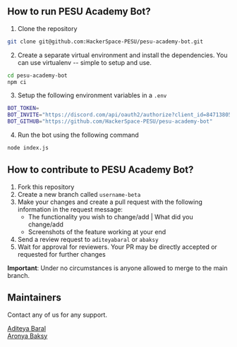## How to run PESU Academy Bot?

1. Clone the repository
```bash
git clone git@github.com:HackerSpace-PESU/pesu-academy-bot.git
```

2. Create a separate virtual environment and install the dependencies. You can use virtualenv -- simple to setup and use.
```bash
cd pesu-academy-bot
npm ci
```

3. Setup the following environment variables in a `.env`

```bash
BOT_TOKEN=
BOT_INVITE="https://discord.com/api/oauth2/authorize?client_id=847138055978614845&permissions=2148006976&scope=bot%20applications.commands"
BOT_GITHUB="https://github.com/HackerSpace-PESU/pesu-academy-bot"
```

4. Run the bot using the following command
```bash
node index.js
```

## How to contribute to PESU Academy Bot?

1. Fork this repository
​
2. Create a new branch called `username-beta`
​
3. Make your changes and create a pull request with the following information in the request message: 
    - The functionality you wish to change/add | What did you change/add
    - Screenshots of the feature working at your end
​
4. Send a review request to `aditeyabaral` or `abaksy`
​
5. Wait for approval for reviewers. Your PR may be directly accepted or requested for further changes

**Important**: Under no circumstances is anyone allowed to merge to the main branch.

## Maintainers

Contact any of us for any support.

[Aditeya Baral](https://github.com/aditeyabaral)<br>
[Aronya Baksy](https://github.com/abaksy)


